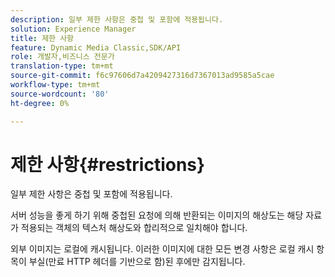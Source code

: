 ```yaml
---
description: 일부 제한 사항은 중첩 및 포함에 적용됩니다.
solution: Experience Manager
title: 제한 사항
feature: Dynamic Media Classic,SDK/API
role: 개발자,비즈니스 전문가
translation-type: tm+mt
source-git-commit: f6c97606d7a4209427316d7367013ad9585a5cae
workflow-type: tm+mt
source-wordcount: '80'
ht-degree: 0%

---
```



# 제한 사항{#restrictions}

일부 제한 사항은 중첩 및 포함에 적용됩니다.

서버 성능을 좋게 하기 위해 중첩된 요청에 의해 반환되는 이미지의 해상도는 해당 자료가 적용되는 객체의 텍스처 해상도와 합리적으로 일치해야 합니다.

외부 이미지는 로컬에 캐시됩니다. 이러한 이미지에 대한 모든 변경 사항은 로컬 캐시 항목이 부실(만료 HTTP 헤더를 기반으로 함)된 후에만 감지됩니다.
